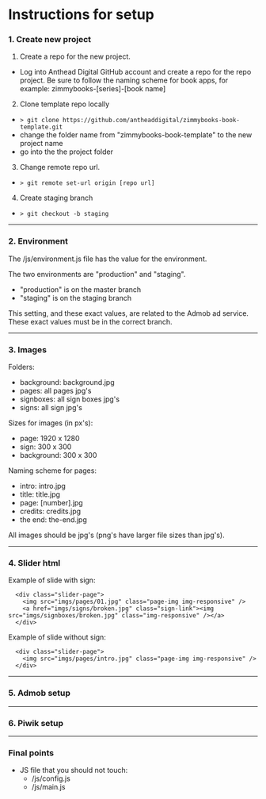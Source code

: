 # Instructions for setup

### 1. Create new project

1. Create a repo for the new project.
  * Log into Anthead Digital GitHub account and create a repo for the repo project. Be sure to follow the naming scheme for book apps, for example: zimmybooks-[series]-[book name]

2. Clone template repo locally
  * ``` > git clone https://github.com/antheaddigital/zimmybooks-book-template.git ```
  * change the folder name from "zimmybooks-book-template" to the new project name
  * go into the the project folder

3. Change remote repo url.
  * ``` > git remote set-url origin [repo url] ```

4. Create staging branch
  * ``` > git checkout -b staging ```

---

### 2. Environment

The /js/environment.js file has the value for the environment.

The two environments are "production" and "staging".

  * "production" is on the master branch
  * "staging" is on the staging branch

This setting, and these exact values, are related to the Admob ad service. These exact values must be in the correct branch.

---

### 3. Images

Folders:

  * background: background.jpg
  * pages: all pages jpg's
  * signboxes: all sign boxes jpg's
  * signs: all sign jpg's

Sizes for images (in px's):

  * page: 1920 x 1280
  * sign: 300 x 300
  * background: 300 x 300

Naming scheme for pages:

  * intro: intro.jpg
  * title: title.jpg
  * page: [number].jpg
  * credits: credits.jpg
  * the end: the-end.jpg

All images should be jpg's (png's have larger file sizes than jpg's).

---

### 4. Slider html

Example of slide with sign:

```
  <div class="slider-page">
    <img src="imgs/pages/01.jpg" class="page-img img-responsive" />
    <a href="imgs/signs/broken.jpg" class="sign-link"><img src="imgs/signboxes/broken.jpg" class="img-responsive" /></a>
  </div>
```

Example of slide without sign:

```
  <div class="slider-page">
    <img src="imgs/pages/intro.jpg" class="page-img img-responsive" />
  </div>
```

---

### 5. Admob setup

---

### 6. Piwik setup

---

### Final points
* JS file that you should not touch:
  * /js/config.js
  * /js/main.js
